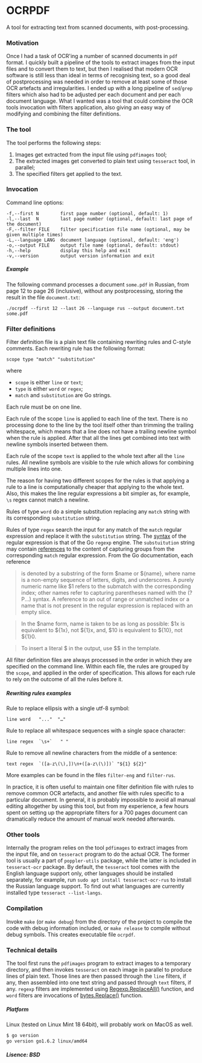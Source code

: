 # OCRPDF
A tool for extracting text from scanned documents, with post-processing.

### Motivation
Once I had a task of OCR'ing a number of scanned documents in `pdf` format. I quickly built a pipeline
of the tools to extract images from the input files and to convert them to text, but then I realised that
modern OCR
software is still less than ideal in terms of recognising text, so a good deal of postprocessing was needed
in order to remove at least some of those OCR artefacts and irregularities. I ended up with a long pipeline
of `sed`/`grep` filters which
also had to be adjusted per each document and per each document language. What I wanted was a tool that could
combine the OCR tools invocation with filters application, also giving an easy way of modifying and combining
the filter definitions.

### The tool
The tool performs the following steps:

1. Images get extracted from the input file using `pdfimages` tool;
2. The extracted images get converted to plain text using `tesseract` tool, in parallel;
3. The specified filters get applied to the text.

### Invocation
Command line options:
```
-f,--first N        first page number (optional, default: 1)
-l,--last  N        last page number (optional, default: last page of the document)
-F,--filter FILE    filter specification file name (optional, may be given multiple times)
-L,--language LANG  document language (optional, default: 'eng')
-o,--output FILE    output file name (optional, default: stdout)
-h,--help           display this help and exit
-v,--version        output version information and exit
```

##### Example
The following command processes a document `some.pdf` in Russian, from page 12 to page 26 (inclusive),
without any postprocessing, storing the result in the file `document.txt`:
```
./ocrpdf --first 12 --last 26 --language rus --output document.txt some.pdf
```

### Filter definitions
Filter definition file is a plain text file containing rewriting rules and C-style comments.
Each rewriting rule has the following format:
```
scope type "match" "substitution"
```
where
- `scope` is either `line` or `text`;
- `type` is either `word` or `regex`;
- `match` and `substitution` are Go strings.

Each rule must be on one line.

Each rule of the scope `line` is applied to each line of the text. There is no
processing done to the line by the tool itself other than trimming the trailing whitespace, which means
that a line does not have a trailing newline symbol when the rule is applied. After that all the lines get
combined into text with newline symbols inserted between them.

Each rule of the scope `text` is applied to the whole text after all the `line` rules. All newline
symbols are visible to the rule which allows for combining multiple lines into one.

The reason for having two different scopes for the rules is that applying a rule to a line is computationally
cheaper that applying to the whole text. Also, this makes the line regular expressions a bit simpler as,
for example, `\s` regex cannot match a newline.

Rules of type `word` do a simple substitution replacing any `match` string with its corresponding
`substitution` string.

Rules of type `regex` search the input for any match of the `match` regular expression and replace
it with the `substitution` string. The [syntax](https://golang.org/pkg/regexp/syntax/) of the regular
expression is that of the Go `regexp` engine. The `substuitution` string may contain
[references](https://golang.org/pkg/regexp/#Regexp.Expand) to the content of capturing groups
from the corresponding `match` regular expression. From the Go documentation, each reference

> is denoted by a substring of the form $name or ${name}, where name is a non-empty sequence of letters, digits, and underscores. A purely numeric name like $1 refers to the submatch with the corresponding index; other names refer to capturing parentheses named with the (?P<name>...) syntax. A reference to an out of range or unmatched index or a name that is not present in the regular expression is replaced with an empty slice.

> In the $name form, name is taken to be as long as possible: $1x is equivalent to ${1x}, not ${1}x, and, $10 is equivalent to ${10}, not ${1}0.

> To insert a literal $ in the output, use $$ in the template.

All filter definition files are always processed in the order in which they are specified on the command line.
Within each file, the rules are grouped by the `scope`, and applied in the order of specification. This
allows for each rule to rely on the outcome of all the rules before it.

##### Rewriting rules examples
Rule to replace ellipsis with a single utf-8 symbol:
```
line word	"..."  "…"
```
Rule to replace all whitespace sequences with a single space character:
```
line regex	`\s+`	" "
```
Rule to remove all newline characters from the middle of a sentence:
```
text regex	`([a-z\(\),])\n+([a-z\(\)])` "${1} ${2}"
```

More examples can be found in the files `filter-eng` and `filter-rus`.

In practice, it is often useful to maintain
one filter definition file with rules to remove common OCR artefacts, and another file with rules
specific to a particular document. In general, it is probably impossible to avoid all manual editing
altogether by using this tool, but from my experience, a few hours spent on setting up the appropriate filters
for a 700 pages document can dramatically reduce the amount of manual work needed afterwards.

### Other tools
Internally the program relies on the tool `pdfimages` to extract images from the input file, and on `tesseract`
program to do the actual OCR. The former tool is usually a part of `poppler-utils` package,
while the latter is included in `tesseract-ocr` package. By default, the `tesseract` tool comes with the English
language support only, other languages should be installed separately, for example, run `sudo apt install tesseract-ocr-rus`
to install the Russian language support. To find out what languages are currently installed type
`tesseract --list-langs`.

### Compilation
Invoke `make` (or `make debug`) from the directory of the project to compile the code with debug
information included, or `make release` to compile without debug symbols. This creates executable file `ocrpdf`.

### Technical details
The tool first runs the `pdfimages` program to extract images to a temporary directory, and then invokes
`tesseract` on each image in parallel to produce lines of plain text. Those lines are then passed through
the `line` filters, if any, then assembled into one text string and passed through `text` filters, if any.
`regexp` filters are implemented using [Regexp.ReplaceAll()](https://golang.org/pkg/regexp/#Regexp.ReplaceAll)
function, and `word` filters are invocations of [bytes.Replace()](https://golang.org/pkg/bytes/#Replace) function.

##### Platform
Linux (tested on Linux Mint 18 64bit), will probably work on MacOS as well.

```bash
$ go version
go version go1.6.2 linux/amd64
```

##### Lisence: BSD

